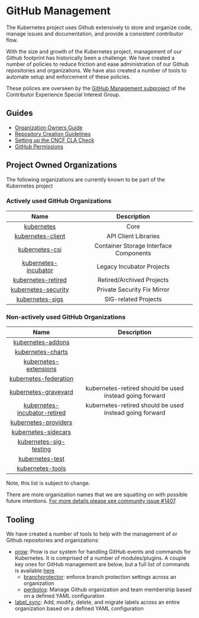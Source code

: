 # GitHub Management

The Kubernetes project uses Github extensively to store and organize code,
manage issues and documentation, and provide a consistent contributor flow.

With the size and growth of the Kubernetes project, management of our Github
footprint has historically been a challenge. We have created a number of
policies to reduce friction and ease administration of our Github repositories
and organizations. We have also created a number of tools to automate setup and
enforcement of these policies.

These polices are overseen by the
[GitHub Management subproject](subproject-responsibilites.md) of the Contributor
Experience Special Interest Group.

## Guides
- [Organization Owners Guide](org-owners-guide.md)
- [Repository Creation Guidelines](kubernetes-repositories.md)
- [Setting up the CNCF CLA Check](setting-up-cla-check.md)
- [GitHub Permissions](permissions.md)

## Project Owned Organizations

The following organizations are currently known to be part of the Kubernetes
project

### Actively used GitHub Organizations

| Name | Description |
| :--: | :---------: |
| [kubernetes](https://github.com/kubernetes) | Core |
| [kubernetes-client](https://github.com/kubernetes-client) | API Client Libraries |
| [kubernetes-csi](https://github.com/kubernetes-csi) | Container Storage Interface Components |
| [kubernetes-incubator](https://github.com/kubernetes-incubator) | Legacy Incubator Projects |
| [kubernetes-retired](https://github.com/kubernetes-retired) | Retired/Archived Projects |
| [kubernetes-security](https://github.com/kubernetes-security) | Private Security Fix Mirror |
| [kubernetes-sigs](https://github.com/kubernetes-sigs) | SIG-related Projects |

### Non-actively used GitHub Organizations

| Name | Description |
| :--: | :---------: |
| [kubernetes-addons](https://github.com/kubernetes-addons) |  |
| [kubernetes-charts](https://github.com/kubernetes-charts) |  |
| [kubernetes-extensions](https://github.com/kubernetes-extensions) |  |
| [kubernetes-federation](https://github.com/kubernetes-federation) |  |
| [kubernetes-graveyard](https://github.com/kubernetes-graveyard) | kubernetes-retired should be used instead going forward |
| [kubernetes-incubator-retired](https://github.com/kubernetes-incubator-retired) | kubernetes-retired should be used instead going forward |
| [kubernetes-providers](https://github.com/kubernetes-providers) |  |
| [kubernetes-sidecars](https://github.com/kubernetes-sidecars) |  |
| [kubernetes-sig-testing](https://github.com/kubernetes-sig-testing) |  |
| [kubernetes-test](https://github.com/kubernetes-test) |  |
| [kubernetes-tools](https://github.com/kubernetes-tools) |  |

Note, this list is subject to change.

There are more organization names that we are squatting on with possible future
intentions. [For more details please see community issue #1407](https://github.com/kubernetes/community/issues/1407).

## Tooling

We have created a number of tools to help with the management of or Github
repositories and organizations:
- [prow](https://git.k8s.io/test-infra/prow): Prow is our system for handling
  GitHub events and commands for Kubernetes. It is comprised of a number of
  modules/plugins. A couple key ones for GitHub management are below, but a full
  list of commands is available [here](https://go.k8s.io/bot-commands)
  - [branchprotector](https://git.k8s.io/test-infra/prow/cmd/branchprotector):
    enforce branch protection settings across an organization
  - [peribolos](https://git.k8s.io/test-infra/prow/cmd/peribolos): Manage Github
    organization and team membership based on a defined YAML configuration
- [label_sync](https://git.k8s.io/test-infra/label_sync): Add, modify, delete,
  and migrate labels across an entire organization based on a defined YAML
  configuration
